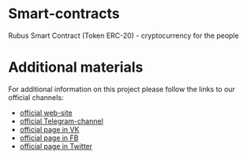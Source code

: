 # Smart-contracts
Rubus Smart Contract (Token ERC-20) - cryptocurrency for the people





# Additional materials

For additional information on this project please follow the links to our official channels:

+ [official web-site](https://rubus.fund)
+ [official Telegram-channel](https://t.me/rubusfund)
+ [official page in VK](https://vk.com/rubus.fund)
+ [official page in FB](https://www.facebook.com/groups/rubusfund/)
+ [official page in Twitter](https://twitter.com/RubusFund)
